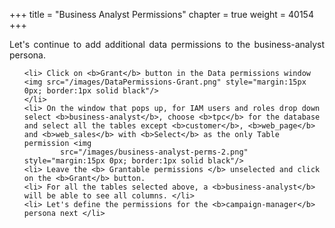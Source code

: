 +++
title = "Business Analyst Permissions"
chapter = true
weight = 40154
+++

<div style="text-align: justify">

  Let's continue to add additional data permissions to the business-analyst persona.

  <div style="text-align: left">

  <ol>


    <li> Click on <b>Grant</b> button in the Data permissions window <img src="/images/DataPermissions-Grant.png" style="margin:15px 0px; border:1px solid black"/>
    </li>
    <li> On the window that pops up, for IAM users and roles drop down select <b>business-analyst</b>, choose <b>tpc</b> for the database and select all the tables except <b>customer</b>, <b>web_page</b> and <b>web_sales</b> with <b>Select</b> as the only Table permission <img
            src="/images/business-analyst-perms-2.png" style="margin:15px 0px; border:1px solid black"/>
    <li> Leave the <b> Grantable permissions </b> unselected and click on the <b>Grant</b> button.
    <li> For all the tables selected above, a <b>business-analyst</b> will be able to see all columns. </li>
    <li> Let's define the permissions for the <b>campaign-manager</b> persona next </li>


</ol>

</div>
